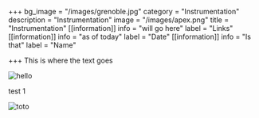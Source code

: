 +++
bg_image = "/images/grenoble.jpg"
category = "Instrumentation"
description = "Instrumentation"
image = "/images/apex.png"
title = "Instrumentation"
[[information]]
info = "will go here"
label = "Links"
[[information]]
info = "as of today"
label = "Date"
[[information]]
info = "Is that"
label = "Name"

+++
This is where the text goes

![hello](/images/Rx_cabin.jpg)

test 1 

![toto](/images/fend_fig2.jpg)

